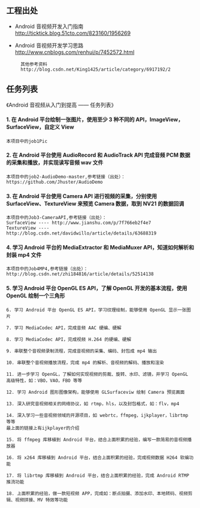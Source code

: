 ## 工程出处
* Android 音视频开发入门指南 http://ticktick.blog.51cto.com/823160/1956269
* Android 音视频开发学习思路 http://www.cnblogs.com/renhui/p/7452572.html

		其他参考资料
		http://blog.csdn.net/King1425/article/category/6917192/2
## 任务列表
《Android 音视频从入门到提高 —— 任务列表》

#### 1. 在 Android 平台绘制一张图片，使用至少 3 种不同的 API，ImageView，SurfaceView，自定义 View
    本项目中的job1Pic
#### 2. 在 Android 平台使用 AudioRecord 和 AudioTrack API 完成音频 PCM 数据的采集和播放，并实现读写音频 wav 文件
	本项目中的job2-AudioDemo-master,参考链接（出处）：https://github.com/Jhuster/AudioDemo

#### 3. 在 Android 平台使用 Camera API 进行视频的采集，分别使用 SurfaceView、TextureView 来预览 Camera 数据，取到 NV21 的数据回调
	本项目中的Job3-CameraAPI,参考链接（出处）：
	SurfaceView ---- http://www.jianshu.com/p/7f766eb2f4e7
	TextureView ---- http://blog.csdn.net/davidwillo/article/details/63688319

#### 4. 学习 Android 平台的 MediaExtractor 和 MediaMuxer API，知道如何解析和封装 mp4 文件
	本项目中的Job4MP4,参考链接（出处）：
	http://blog.csdn.net/zhi184816/article/details/52514138

#### 5. 学习 Android 平台 OpenGL ES API，了解 OpenGL 开发的基本流程，使用 OpenGL 绘制一个三角形

    6. 学习 Android 平台 OpenGL ES API，学习纹理绘制，能够使用 OpenGL 显示一张图片

    7. 学习 MediaCodec API，完成音频 AAC 硬编、硬解

    8. 学习 MediaCodec API，完成视频 H.264 的硬编、硬解

    9. 串联整个音视频录制流程，完成音视频的采集、编码、封包成 mp4 输出

    10. 串联整个音视频播放流程，完成 mp4 的解析、音视频的解码、播放和渲染

    11. 进一步学习 OpenGL，了解如何实现视频的剪裁、旋转、水印、滤镜，并学习 OpenGL 高级特性，如：VBO，VAO，FBO 等等

    12. 学习 Android 图形图像架构，能够使用 GLSurfaceviw 绘制 Camera 预览画面

    13. 深入研究音视频相关的网络协议，如 rtmp，hls，以及封包格式，如：flv，mp4

    14. 深入学习一些音视频领域的开源项目，如 webrtc，ffmpeg，ijkplayer，librtmp 等等
    最上面的链接上有ijkplayer的介绍

    15. 将 ffmpeg 库移植到 Android 平台，结合上面积累的经验，编写一款简易的音视频播放器

    16. 将 x264 库移植到 Android 平台，结合上面积累的经验，完成视频数据 H264 软编功能

    17. 将 librtmp 库移植到 Android 平台，结合上面积累的经验，完成 Android RTMP 推流功能

    18. 上面积累的经验，做一款短视频 APP，完成如：断点拍摄、添加水印、本地转码、视频剪辑、视频拼接、MV 特效等功能

